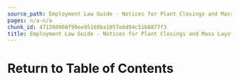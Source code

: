 ```yaml
---
source_path: Employment Law Guide - Notices for Plant Closings and Mass Layoffs.md
pages: n/a-n/a
chunk_id: 471398908f99ee95160ba1057e0d94c51b8877f3
title: Employment Law Guide - Notices for Plant Closings and Mass Layoffs
---
```

# Return to Table of Contents
